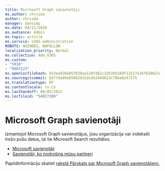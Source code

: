 ```yaml
---
title: Microsoft Graph savienotāji
ms.author: chrisda
author: chrisda
manager: dansimp
ms.date: 04/21/2020
ms.audience: Admin
ms.topic: article
ms.service: o365-administration
ROBOTS: NOINDEX, NOFOLLOW
localization_priority: Normal
ms.collection: Adm_O365
ms.custom:
- "5910"
- "9003123"
ms.openlocfilehash: 923ee836685f838aa128fd62c32b35b169f11517e16f010621e96a88a3b00afd
ms.sourcegitcommit: b5f7da89a650d2915dc652449623c78be6247175
ms.translationtype: MT
ms.contentlocale: lv-LV
ms.lasthandoff: 08/05/2021
ms.locfileid: "54027309"
---
```

# <a name="microsoft-graph-connectors"></a>Microsoft Graph savienotāji

Izmantojot Microsoft Graph savienotājus, jūsu organizācija var indeksēt trešo pušu datus, lai tie Microsoft Search rezultātos.

- [Microsoft savienotāji](https://docs.microsoft.com/microsoftsearch/connectors-gallery#Microsoft)
- [Savienotāji, ko nodrošina mūsu partneri](https://docs.microsoft.com/microsoftsearch/connectors-gallery#Partners)

Papildinformāciju skatiet [rakstā Pārskats par Microsoft Graph savienotājiem.](https://docs.microsoft.com/microsoftsearch/connectors-overview)
